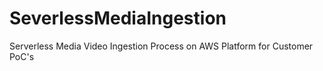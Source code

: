 # SeverlessMediaIngestion
Serverless Media Video Ingestion Process on AWS Platform for Customer PoC's
